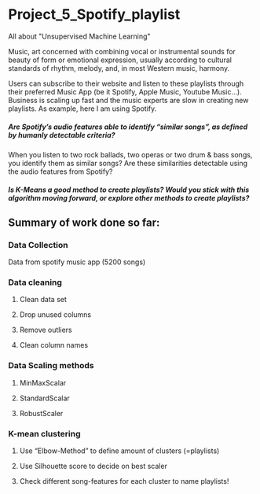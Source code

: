 # Project_5_Spotify_playlist
All about "Unsupervised Machine Learning"


Music, art concerned with combining vocal or instrumental sounds for beauty of form or emotional expression, usually according to cultural standards of rhythm, melody, and, in most Western music, harmony.

Users can subscribe to their website and listen to these playlists through their preferred Music App (be it Spotify, Apple Music, Youtube Music…).
Business is scaling up fast and the music experts are slow in creating new playlists. As example, here I am using Spotify.

##### Are Spotify’s audio features able to identify “similar songs”, as defined by humanly detectable criteria? 
When you listen to two rock ballads, two operas or two drum & bass songs, you identify them as similar songs?
Are these similarities detectable using the audio features from Spotify?

##### Is K-Means a good method to create playlists? Would you stick with this algorithm moving forward, or explore other methods to create playlists?

## Summary of work done so far:

### Data Collection
Data from spotify music app (5200 songs)

### Data cleaning

1. Clean data set

2. Drop unused columns

3. Remove outliers

4. Clean column names

### Data Scaling methods

1. MinMaxScalar

2. StandardScalar

3. RobustScaler


### K-mean clustering

1. Use “Elbow-Method” to define amount of clusters (=playlists)

2. Use Silhouette score to decide on best scaler

3. Check different song-features for each cluster to name playlists!





